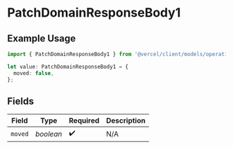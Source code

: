 # PatchDomainResponseBody1

## Example Usage

```typescript
import { PatchDomainResponseBody1 } from '@vercel/client/models/operations';

let value: PatchDomainResponseBody1 = {
  moved: false,
};
```

## Fields

| Field   | Type      | Required           | Description |
| ------- | --------- | ------------------ | ----------- |
| `moved` | _boolean_ | :heavy_check_mark: | N/A         |
